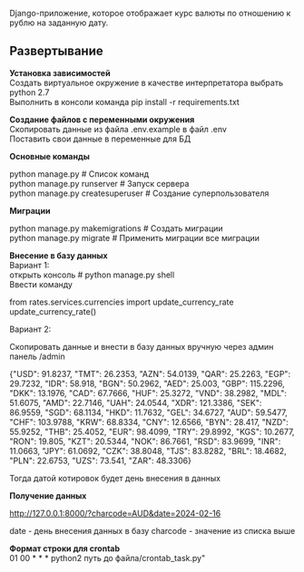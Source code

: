 Django-приложение, которое отображает курс
валюты по отношению к рублю на заданную дату.

## Развертывание
**Установка зависимостей**  
Создать виртуальное окружение в качестве интерпретатора выбрать python 2.7  
Выполнить в консоли команда pip install -r requirements.txt

**Создание файлов с переменными окружения**  
Скопировать данные из файла .env.example в файл .env  
Поставить свои данные в переменные для БД

**Основные команды**

python manage.py                    # Список команд  
python manage.py runserver          # Запуск сервера  
python manage.py createsuperuser    # Создание суперпользователя  

**Миграции**

python manage.py makemigrations         # Создать миграции  
python manage.py migrate                # Применить миграции все миграции  

**Внесение в базу данных**  
Вариант 1:  
открыть консоль # python manage.py shell  
Ввести команду  
 
from rates.services.currencies import update_currency_rate  
update_currency_rate() 

Вариант 2:

Скопировать данные и внести в базу данных вручную через админ панель /admin

{"USD": 91.8237, "TMT": 26.2353, "AZN": 54.0139, "QAR": 25.2263,
"EGP": 29.7232, "IDR": 58.918, "BGN": 50.2962, "AED": 25.003,
"GBP": 115.2296, "DKK": 13.1976, "CAD": 67.7666, "HUF": 25.3272,
"VND": 38.2982, "MDL": 51.6075, "AMD": 22.7146, "UAH": 24.0544,
"XDR": 121.3386, "SEK": 86.9559, "SGD": 68.1134, "HKD": 11.7632,
"GEL": 34.6727, "AUD": 59.5477, "CHF": 103.9788, "KRW": 68.8334,
"CNY": 12.6566, "BYN": 28.417, "NZD": 55.9252, "THB": 25.4052,
"EUR": 98.4099, "TRY": 29.8992, "KGS": 10.2677, "RON": 19.805,
"KZT": 20.5344, "NOK": 86.7661, "RSD": 83.9699, "INR": 11.0663,
"JPY": 61.0692, "CZK": 38.8048, "TJS": 83.8282, "BRL": 18.4682,
"PLN": 22.6753, "UZS": 73.541, "ZAR": 48.3306}

Тогда датой котировок будет день внесения в данных

**Получение данных**

http://127.0.0.1:8000/?charcode=AUD&date=2024-02-16

date - день внесения данных в базу
charcode - значение из списка выше

**Формат строки для crontab**  
01 00 * * * python2 путь до файла/crontab_task.py"

